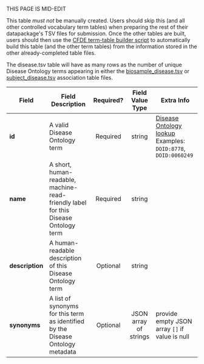 THIS PAGE IS MID-EDIT

This table *must not* be manually created. Users should skip this (and all other controlled vocabulary term tables) when preparing the rest of their datapackage's TSV files for submission. Once the other tables are built, users should then use the [CFDE term-table builder script](https://osf.io/bq6k9/) to automatically build this table (and the other term tables) from the information stored in the other already-completed table files.

The disease.tsv table will have as many rows as the number of unique Disease Ontology terms appearing in either the [biosample_disease.tsv](./TableInfo:-biosample_disease.tsv) or [subject_disease.tsv](./TableInfo:-subject_disease.tsv) association table files.


Field | Field Description | Required? | Field Value Type | Extra Info 
------|-------------------|:-----------:|:-------------:|------------
**id** | A valid Disease Ontology term | Required | string | [Disease Ontology lookup](https://disease-ontology.org/) <br /> Examples: `DOID:8778`, `DOID:0060249`
**name** | A short, human-readable, machine-read-friendly label for this Disease Ontology term | Required | string
**description** | A human-readable description of this Disease Ontology term |  Optional | string
**synonyms** | A list of synonyms for this term as identified by the Disease Ontology metadata | Optional | JSON array of strings | provide empty JSON array `[]` if value is null 